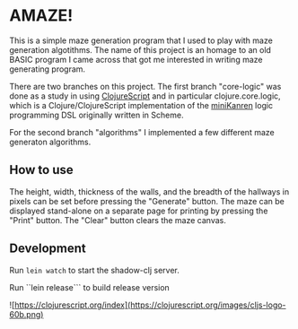 # AMAZE!

This is a simple maze generation program that I used to play with maze generation algotithms. The name of this project is an homage to an old BASIC program I came across that got me interested in writing maze generating program.

There are two branches on this project. The first branch "core-logic" was done as a study in using [ClojureScript](https://clojurescript.org/) and in particular clojure.core.logic, which is a Clojure/ClojureScript implementation of the [miniKanren](http://minikanren.org/) logic programming DSL originally written in Scheme.

For the second branch "algorithms" I implemented a few different maze generaton algorithms.

## How to use

The height, width, thickness of the walls, and the breadth of the hallways in pixels can be set before pressing the "Generate" button. The maze can be displayed stand-alone on a separate page for printing by pressing the "Print" button. The "Clear" button clears the maze canvas.

## Development

Run ```lein watch``` to start the shadow-clj server.

Run ``lein release``` to build release version

![https://clojurescript.org/index](https://clojurescript.org/images/cljs-logo-60b.png)
